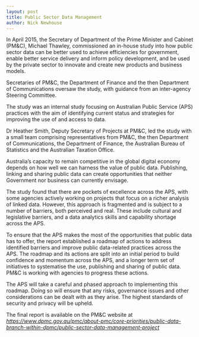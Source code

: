```yaml
---
layout: post
title: Public Sector Data Management
author: Nick Newhouse
---
```


<p>In April 2015, the Secretary of Department of the Prime Minister and Cabinet (PM&amp;C), Michael&nbsp;Thawley, commissioned an in-house study into how public sector data can be better used to achieve efficiencies for government, enable better service delivery and inform policy development, and be used by the private sector to innovate and create new products and business models.</p>
<p>Secretaries of PM&amp;C, the Department of Finance and the then Department of Communications oversaw the study, with guidance from an inter-agency Steering Committee.</p>
<p>The study was an internal study focusing on Australian Public Service (APS) practices with the aim of identifying current status and strategies for improving the use of and access to data.</p>
<p>Dr Heather Smith, Deputy Secretary of Projects at PM&amp;C, led the study with a small team comprising representatives from PM&amp;C, the then Department of Communications, the Department of Finance, the Australian Bureau of Statistics and the Australian Taxation Office.</p>
<p>Australia’s capacity to remain competitive in the global digital economy depends on how well we can harness the value of public data. Publishing, linking and sharing public data can create opportunities that neither Government nor business can currently envisage.</p>
<p>The study found that there are pockets of excellence across the APS, with some agencies actively working on projects that focus on a richer analysis of linked data. However, this approach is fragmented and is subject to a number of barriers, both perceived and real. These include cultural and legislative barriers, and a data analytics skills and capability shortage across the APS.</p>
<p>To ensure that the APS makes the most of the opportunities that public data has to offer, the report established a roadmap of actions to address identified barriers and improve public data-related practices across the APS. The roadmap and its actions are split into an initial period to build confidence and momentum across the APS, and a longer term set of initiatives to systematise the use, publishing and sharing of public data. PM&amp;C is working with agencies to progress these actions.</p>
<p>The APS will take a careful and phased approach to implementing this roadmap. Doing so will ensure that any risks, governance issues and other considerations can be dealt with as they arise. The highest standards of security and privacy will be upheld.</p>
<p>The final report is available on the PM&amp;C website at <em><a href="https://www.dpmc.gov.au/pmc/about-pmc/core-priorities/public-data-branch-within-dpmc/public-sector-data-management-project">https://www.dpmc.gov.au/pmc/about-pmc/core-priorities/public-data-branch-within-dpmc/public-sector-data-management-project</a></em></p>
